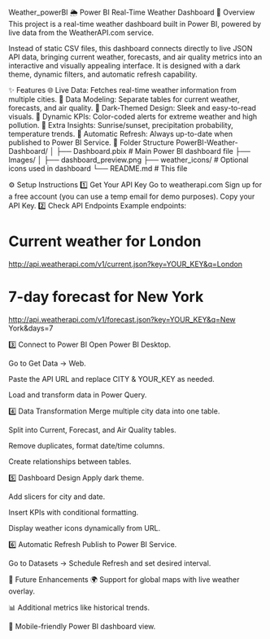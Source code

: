 Weather_powerBI
🌦 Power BI Real-Time Weather Dashboard
📌 Overview
This project is a real-time weather dashboard built in Power BI, powered by live data from the WeatherAPI.com service.

Instead of static CSV files, this dashboard connects directly to live JSON API data, bringing current weather, forecasts, and air quality metrics into an interactive and visually appealing interface. It is designed with a dark theme, dynamic filters, and automatic refresh capability.

✨ Features
🌐 Live Data: Fetches real-time weather information from multiple cities.
🧹 Data Modeling: Separate tables for current weather, forecasts, and air quality.
🎨 Dark-Themed Design: Sleek and easy-to-read visuals.
🚦 Dynamic KPIs: Color-coded alerts for extreme weather and high pollution.
🌅 Extra Insights: Sunrise/sunset, precipitation probability, temperature trends.
🔄 Automatic Refresh: Always up-to-date when published to Power BI Service.
📂 Folder Structure
PowerBI-Weather-Dashboard/ │ ├── Dashboard.pbix # Main Power BI dashboard file ├── Images/ │ ├── dashboard_preview.png ├── weather_icons/ # Optional icons used in dashboard └── README.md # This file

⚙️ Setup Instructions
1️⃣ Get Your API Key
Go to weatherapi.com
Sign up for a free account (you can use a temp email for demo purposes).
Copy your API Key.
2️⃣ Check API Endpoints
Example endpoints:

# Current weather for London
http://api.weatherapi.com/v1/current.json?key=YOUR_KEY&q=London

# 7-day forecast for New York
http://api.weatherapi.com/v1/forecast.json?key=YOUR_KEY&q=New York&days=7

3️⃣ Connect to Power BI
Open Power BI Desktop.

Go to Get Data → Web.

Paste the API URL and replace CITY & YOUR_KEY as needed.

Load and transform data in Power Query.

4️⃣ Data Transformation
Merge multiple city data into one table.

Split into Current, Forecast, and Air Quality tables.

Remove duplicates, format date/time columns.

Create relationships between tables.

5️⃣ Dashboard Design
Apply dark theme.

Add slicers for city and date.

Insert KPIs with conditional formatting.

Display weather icons dynamically from URL.

6️⃣ Automatic Refresh
Publish to Power BI Service.

Go to Datasets → Schedule Refresh and set desired interval.

🔮 Future Enhancements
🌍 Support for global maps with live weather overlay.

📊 Additional metrics like historical trends.

📱 Mobile-friendly Power BI dashboard view.
